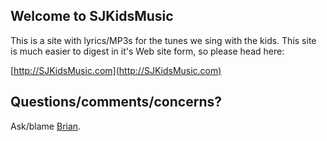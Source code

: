 ## Welcome to SJKidsMusic
This is a site with lyrics/MP3s for the tunes we sing with the kids.  This site is much easier to digest in it's Web site form, so please head here:

[http://SJKidsMusic.com](http://SJKidsMusic.com)

## Questions/comments/concerns?
Ask/blame [Brian](https://brianjohnson.tv/contact).
